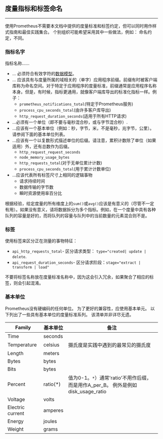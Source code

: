 ## 度量指标和标签命名
---
使用Prometheus不需要本文档中提供的度量标准和标签约定，但可以同时用作样式指南和最佳实践集合。 个别组织可能希望采用其中一些做法，例如： 命名约定，不同。

### 指标名字
指标名称......

- ... 必须符合有效字符的[数据模型](https://prometheus.io/docs/concepts/data_model/#metric-names-and-labels)。 
- ... 应该具有与度量所属的域相关的（单字）应用程序前缀。前缀有时被客户端库称为命名空间。对于特定于应用程序的度量标准，前缀通常是应用程序名称本身。但是，有时候，指标更通用，就像客户端库导出的标准化指标一样。例子：
     - `prometheus_notifications_total`(特定于Prometheus服务)
     - `process_cpu_seconds_total`(由许多客户库导出)
     - `http_request_duration_seconds`(适用于所有HTTP请求)
- ...必须有一个单位（即不要与毫秒混合秒，或与字节混合秒）.
- ...应该有一个基本单位（例如：秒，字节，米，不是毫秒，兆字节，公里）。请参阅下面的基本单位列表。
- ...应该有一个以复数形式描述单位的后缀。请注意，累积计数除了单位（如果适用）外，还有总数作为后缀。
     - `http_request_request_seconds`
     - `node_memory_usage_bytes`
     - `http_requests_total`(对于无单位累计计数)
     - `process_cpu_seconds_total`(用于累计计数单位)
- ...应该代表所有标签尺寸上相同的逻辑事物
     - 请求持续时间
     - 数据传输的字节数
     - 瞬时资源使用率百分比

根据经验，给定度量的所有维度上的`sum()`或`avg()`应该是有意义的（尽管不一定有用）。如果没有意义，请将数据拆分为多个指标。例如，在一个度量中具有各种队列的容量是好的，而将队列的容量与队列中的当前数量的元素混合则不是。

### 标签
使用标签来区分正在测量的事物特征：

- `api_http_requests_total`- 区分请求类型： `type="created| update | delete`.
- `api_request_duration_seconds`- 区分请求阶段：`stage="extract | transform | load"` 

不要将标签名称放在度量标准名称中，因为这会引入冗余，如果聚合了相应的标签，则会引起混淆。

### 基本单位
Prometheus没有硬编码的任何单位。 为了更好的兼容性，应使用基本单元。 以下列出了一些具有基本单位的度量标准系列。 该清单并非详尽无遗。

|Family|基本单位 | 备注|
|---|---|---|
|Time | seconds |  | 
| Temperature | celsius | 摄氏度是实践中遇到的最常见的摄氏度 | 
| Length | meters | |
| Bytes | bytes | |
| Bits | bytes | | 
| Percent | ratio(*) | 值为0-1。`*`）通常'ratio'不用作后缀，而是用作A_per_B。 例外是例如disk_usage_ratio | 
| Voltage | volts | |
| Electric current | amperes | |
| Energy | joules | | 
| Weight | grams | | 
